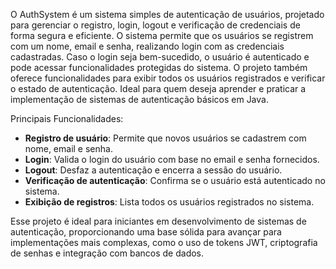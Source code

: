 O AuthSystem é um sistema simples de autenticação de usuários, projetado para gerenciar o registro, login, logout e verificação de credenciais de forma segura e eficiente. O sistema permite que os usuários se registrem com um nome, email e senha, realizando login com as credenciais cadastradas. Caso o login seja bem-sucedido, o usuário é autenticado e pode acessar funcionalidades protegidas do sistema. O projeto também oferece funcionalidades para exibir todos os usuários registrados e verificar o estado de autenticação. Ideal para quem deseja aprender e praticar a implementação de sistemas de autenticação básicos em Java. 

Principais Funcionalidades:
- **Registro de usuário**: Permite que novos usuários se cadastrem com nome, email e senha.
- **Login**: Valida o login do usuário com base no email e senha fornecidos.
- **Logout**: Desfaz a autenticação e encerra a sessão do usuário.
- **Verificação de autenticação**: Confirma se o usuário está autenticado no sistema.
- **Exibição de registros**: Lista todos os usuários registrados no sistema.

Esse projeto é ideal para iniciantes em desenvolvimento de sistemas de autenticação, proporcionando uma base sólida para avançar para implementações mais complexas, como o uso de tokens JWT, criptografia de senhas e integração com bancos de dados.
